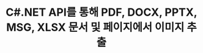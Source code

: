 ---
############################# Static ############################
layout: "auto-gen-gist"
draft: false
path: "ko/parser/net/extract/image/pps/"
otherformats: DOC DOT DOCX DOCM DOTX DOTM TXT ODT OTT RTF PDF XHTML MHTML MD XML EPUB FB2 CHM XLS XLT XLSX XLSM XLSB XLTX XLTM ODS CSV OTS XLA XLAM PPT PPTX  POT PPSX PPTM POTX PPSM ODP OTP PST OST EML EMLX MSG ONE 

############################# Head ############################
head_title: ".NET을 통해 Excel, Word, PDF 및 기타 문서 또는 페이지에서 이미지 추출 "
head_description: "GroupDocs.Parser .NET API를 사용하면 소프트웨어 프로그래머가 .NET 앱 내에서 MS Excel, Word, PowerPoint, PDF 등과 같은 다양한 문서에서 이미지를 추출할 수 있습니다."

############################# Header ############################
title: "C#.NET API를 통해 PDF, DOCX, PPTX, MSG, XLSX 문서 및 페이지에서 이미지 추출"
description: "GroupDocs.Parser .NET API를 사용하면 프로그래머가 PDF, DOC, DOCX, PPT, PPTX, EML, MSG, XLS, XLSX, CSV, ODT, RTF 및 EPUB 문서 또는 문서의 페이지에서 이미지를 추출할 수 있습니다."

######################### Download Button #######################
button:
    enable: true

############################# About ############################
about:
    enable: true
    title: ".NET을 통해 문서 또는 페이지 영역에서 이미지를 추출하는 방법은 무엇입니까?"
    content: |
       이미지는 말로 표현할 수 없는 방식으로 정보를 전달하는 데 사용될 수 있습니다. 이미지는 사용자의 관심을 끌고 어려운 개념을 쉽게 설명하는 데 도움이 됩니다. 때때로 문서, 저널을 읽거나 프리젠테이션에서 혜택을 보는 동안 우리는 종종 매혹적인 이미지를 발견하고 그것을 다운로드하고 싶었습니다. .NET용 GroupDocs.Parser는 사용자가 다양한 유형의 문서에서 이미지를 추출하고 PNG, JPEG, WebP, GIF, BMP 및 기타 형식으로 저장하는 유용한 응용 프로그램을 개발하는 데 도움이 되는 강력한 API입니다. API에는 PDF, 이메일, 전자책, Microsoft Office 형식과 같이 가장 일반적으로 사용되는 일부 파일 형식에서 텍스트 및 이미지 추출에 대한 지원이 포함되어 있습니다. Word(DOC, DOCX), PowerPoint(PPT, PPTX), Excel(XLS) , XLSX), LibreOffice 형식 등. API는 또한 문서 구문 분석, 일반 및 구조화된 텍스트 추출, 키워드로 텍스트 검색, 메타데이터 또는 이미지 추출, 컨테이너 및 첨부 파일 등을 완벽하게 지원합니다.

############################# content ############################
steps:
    enable: true
    block:
    - title_left: "C#을 통해 PPS 문서에서 이미지 추출 "
      content_left: |
       GroupDocs.Parser .NET API를 사용하면 소프트웨어 개발자가 PPS 문서에서 이미지를 추출할 수 있습니다. 다음 C# .NET 코드 예제는 PPS 문서 내에서 이미지를 추출하는 방법을 보여줍니다. 

      title_right: ".NET을 통해 이미지를 추출하는 방법"
      content_right: |
        * [Parser](https://apireference.groupdocs.com/parser/net/groupdocs.parser/parser) 인스턴스 생성
        * 이미지 추출이 지원되는지 확인
        * 문서의 이미지 반복
        * [getImages](https://apireference.groupdocs.com/parser/net/groupdocs.parser/parser/methods/getimages) 메소드를 호출하여 전체 문서에서 모든 이미지를 추출합니다.
        * 모든 이미지 인쇄

      gisthash: "6bc9e8fea228c9e1b99425b338bb0f00"
      gistfile: "images_extraction_form_documents.cs"

    - title_left: "C#을 통해 PPS 문서 페이지에서 이미지 추출"
      content_left: |
       GroupDocs.Parser .NET을 사용하면 소프트웨어 개발자가 PPS 문서 페이지에서 이미지를 추출할 수 있습니다. 아래 C# .NET 코드는 PPS 문서 내에서 이미지 추출을 달성하는 방법을 보여줍니다.

      title_right: ".NET을 통해 파일 이미지 추출"
      content_right: |
        * [Parser](https://apireference.groupdocs.com/parser/net/groupdocs.parser/parser) 인스턴스 생성
        * 이미지 추출 지원 문서 확인
        * [GetDocumentInfo](https://apireference.groupdocs.com/parser/net/groupdocs.parser/parser/methods/getdocumentinfo)를 호출하여 문서 정보 가져오기
        * 존재하는 페이지에 대한 문서 확인
        * 페이지를 반복하고 페이지 번호 인쇄
        * [getImages(Int32)](https://apireference.groupdocs.com/parser/net/groupdocs.parser.parser/getimages/methods/2) 메서드를 호출하여 전체 문서에서 모든 이미지를 추출합니다.
        * 이미지 반복 및 이미지 인쇄
     
      gisthash: "2000d476c202a688677f57a2fbd7ceab"
      gistfile: "images_extraction_form_documents_page.cs"
      
    - title_left: "PPS 문서 페이지 영역에서 이미지를 추출하는 방법"
      content_left: |
       GroupDocs.Parser .NET API는 몇 줄의 .NET 코드를 사용하여 PPS 문서에서 이미지 추출을 완벽하게 지원합니다. 다음 .NET 코드 예제는 PPS 문서 페이지 영역에서 이미지 추출을 수행하는 방법을 보여줍니다.

      title_right: ".NET을 통해 파일 페이지 영역에서 이미지 추출"
      content_right: |
        * [Parser](https://apireference.groupdocs.com/parser/net/groupdocs.parser/parser) 인스턴스 생성
        * 이미지 추출에 사용할 수 있는 옵션 생성 사용자 지정
        * 이미지 추출 지원 문서 확인
        * 사용자 정의를 사용하여 [getImages(options)](https://apireference.groupdocs.com/parser/net/groupdocs.parser.parser/getimages/methods/3) 메소드를 호출하여 페이지의 왼쪽 상단 모서리에서 이미지 추출 옵션.
        * 이미지 반복 및 이미지 인쇄
     
      gisthash: "ea6c6b8fa613384f1e7f637dabcb7bca"
      gistfile: "extract_images_form_documents_page_area.cs"

    - title_left: "C# .NET을 통해 이미지를 추출하고 파일로 저장하는 방법"
      content_left: |
       GroupDocs.Parser .NET API를 사용하면 소프트웨어 개발자가 문서에서 이미지를 추출하고 몇 줄의 .NET 코드로 파일에 저장할 수 있습니다. 다음 예는 PPS 문서에서 이미지 추출을 수행하고 이미지 내용을 파일에 저장하는 방법을 보여줍니다.

      title_right: ".NET을 통해 파일에 이미지 저장"
      content_right: |
        * [Parser](https://apireference.groupdocs.com/parser/net/groupdocs.parser/parser) 클래스의 인스턴스 생성
        * 문서에서 이미지 추출
        * [getImages](https://apireference.groupdocs.com/parser/net/groupdocs.parser/parser/methods/getimages) 메소드를 호출하여 전체 문서에서 모든 이미지를 추출합니다.
        * 이미지 추출 지원 문서 확인
        * 사용자 정의를 사용하여 [getImages(options)](https://apireference.groupdocs.com/parser/net/groupdocs.parser.parser/getimages/methods/3) 메소드를 호출하여 페이지의 왼쪽 상단 모서리에서 이미지 추출 옵션.
        * PNG 형식으로 이미지를 저장하기 위한 옵션 생성
        * 이미지를 반복하고 이미지를 PNG 파일로 저장
     
      gisthash: "bc242d5ff4050564fa275858ffa7d34f"
      gistfile: "images_saving_to_files.cs"

    - title_left: "システム要求"
      content_left: |
       GroupDocs.Parser for .NETは、すべての主要なプラットフォームとオペレーティングシステムで完全にサポートされています。 完全なシステム要件ガイドについては、[システム要件]（hhttps：//docs.groupdocs.com/parser/net/system-requirements/）にアクセスしてください。以下のコードを実行する前に、次の前提条件がインストールされていることを確認してください。 システム：
        * オペレーティングシステム：Microsoft Windows、Linux、MacOS
        * 開発環境：Visual Studio、Xamarin、MonoDevelopなど
        * フレームワーク：.NETフレームワーク、.NET標準、.NETコア、モノラル
        * [NuGet](https://www.nuget.org/packages/GroupDocs.parser/)から最新バージョンのGroupDocs.Parser.NETAPIを入手します。
        
      title_right: "GroupDocs.Parserを使用する理由"
      content_right: |
        * サポートされているドキュメントからのプレーンテキスト抽出のサポート
        * ユーザー定義のテンプレートを介して解析するドキュメント。
        * 構造化テキスト抽出を完全にサポート
        * キーワードおよび正規表現によるテキスト検索
        * フォーマットされたテキスト、メタデータ、画像、コンテナ、および添付ファイルを抽出します。
        * サポートされている一部のドキュメント形式の目次を抽出します。
        * PDFドキュメントからフォームデータを解析します。
        * ドキュメントからハイパーリンクを抽出します

demos:
    enable: true
        

more_formats:
    enable: true


back_to_top:
    enable: true
---